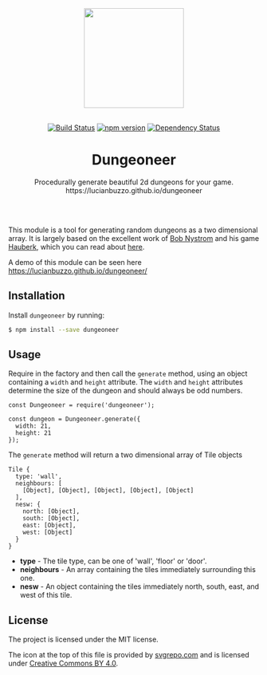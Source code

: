 <div align="center">
  <img width="200" height="200" src="https://raw.githubusercontent.com/LucianBuzzo/dungeoneer/master/architecture-blueprint-svgrepo-com.svg">
  <br>
  <br>

[![Build Status](https://travis-ci.org/LucianBuzzo/dungeoneer.svg?branch=master)](https://travis-ci.org/LucianBuzzo/dungeoneer)
[![npm version](https://badge.fury.io/js/dungeoneer.svg)](http://badge.fury.io/js/dungeoneer)
[![Dependency Status](https://img.shields.io/david/LucianBuzzo/dungeoneer.svg)](https://david-dm.org/LucianBuzzo/dungeoneer)

  <h1>Dungeoneer</h1>

  <p>
    Procedurally generate beautiful 2d dungeons for your game.
    <br> 
    https://lucianbuzzo.github.io/dungeoneer
  </p>
  <br>
  <br>
</div>

This module is a tool for generating random dungeons as a two dimensional array.
It is largely based on the excellent work of [Bob
Nystrom](https://github.com/munificent) and his game
[Hauberk](http://munificent.github.io/hauberk/), which you can read about [here](http://journal.stuffwithstuff.com/2014/12/21/rooms-and-mazes/).

A demo of this module can be seen here https://lucianbuzzo.github.io/dungeoneer/

## Installation

Install `dungeoneer` by running:

```sh
$ npm install --save dungeoneer
```

## Usage

Require in the factory and then call the `generate` method,
using an object containing a `width` and `height` attribute. 
The `width` and `height` attributes determine the size of the dungeon and should
always be odd numbers.

```
const Dungeoneer = require('dungeoneer');

const dungeon = Dungeoneer.generate({
  width: 21,
  height: 21
});
```

The `generate` method will return a two dimensional array of Tile objects

```
Tile {
  type: 'wall',
  neighbours: [ 
    [Object], [Object], [Object], [Object], [Object] 
  ],
  nesw: { 
    north: [Object], 
    south: [Object], 
    east: [Object], 
    west: [Object] 
  } 
}
```

 - **type** - The tile type, can be one of 'wall', 'floor' or 'door'.
 - **neighbours** - An array containing the tiles immediately surrounding this one.
 - **nesw** - An object containing the tiles immediately north, south, east, and
west of this tile.

## License

The project is licensed under the MIT license.

The icon at the top of this file is provided by
[svgrepo.com](https://www.svgrepo.com/svg/293783/architecture-blueprint) and is
licensed under [Creative Commons BY
4.0](https://creativecommons.org/licenses/by/4.0/).

